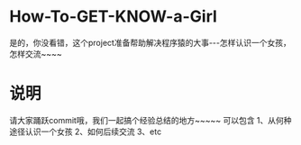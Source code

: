 # How-To-GET-KNOW-a-Girl
是的，你没看错，这个project准备帮助解决程序猿的大事---怎样认识一个女孩，怎样交流~~~~


# 说明
  请大家踊跃commit哦，我们一起搞个经验总结的地方~~~~~
  可以包含 1、从何种途径认识一个女孩 2、如何后续交流 3、etc
  
